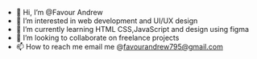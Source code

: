 - 👋 Hi, I’m @Favour Andrew
- 👀 I’m interested in web development and UI/UX design
- 🌱 I’m currently learning HTML CSS,JavaScript and design using figma
- 💞️ I’m looking to collaborate on freelance  projects
- 📫 How to reach me email me @favourandrew795@gmail.com

<!---
FavieA/FavieA is a ✨ special ✨ repository because its `README.md` (this file) appears on your GitHub profile.
You can click the Preview link to take a look at your changes.
--->
